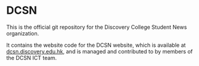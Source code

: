 # DCSN
This is the official git repository for the Discovery College Student News organization.

It contains the website code for the DCSN website, which is available at [dcsn.discovery.edu.hk](dcsn.discovery.edu.hk), and is managed and contributed to by members of the DCSN ICT team.

